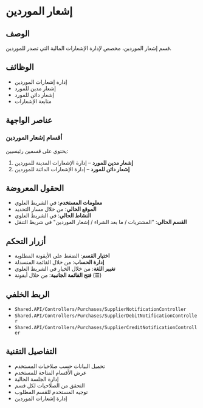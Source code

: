 # إشعار الموردين

## الوصف
قسم إشعار الموردين، مخصص لإدارة الإشعارات المالية التي تصدر للموردين.

## الوظائف
- إدارة إشعارات الموردين
- إشعار مدين للمورد
- إشعار دائن للمورد
- متابعة الإشعارات

## عناصر الواجهة

### أقسام إشعار الموردين
يحتوي على قسمين رئيسيين:

1. **إشعار مدين للمورد** – إدارة الإشعارات المدينة للموردين
2. **إشعار دائن للمورد** – إدارة الإشعارات الدائنة للموردين

## الحقول المعروضة
- **معلومات المستخدم**: في الشريط العلوي
- **الموقع الحالي**: من خلال مسار التحديد
- **النشاط الحالي**: في الشريط العلوي
- **القسم الحالي**: "المشتريات / ما بعد الشراء / إشعار الموردين" في شريط التنقل

## أزرار التحكم
- **اختيار القسم**: الضغط على الأيقونة المطلوبة
- **إدارة الحساب**: من خلال القائمة المنسدلة
- **تغيير اللغة**: من خلال الخيار في الشريط العلوي
- **فتح القائمة الجانبية**: من خلال أيقونة (☰)

## الربط الخلفي
- `Shared.API/Controllers/Purchases/SupplierNotificationController`
- `Shared.API/Controllers/Purchases/SupplierDebitNotificationController`
- `Shared.API/Controllers/Purchases/SupplierCreditNotificationController`

## التفاصيل التقنية
- تحميل البيانات حسب صلاحيات المستخدم
- عرض الأقسام المتاحة للمستخدم
- إدارة الجلسة الحالية
- التحقق من الصلاحيات لكل قسم
- توجيه المستخدم للقسم المطلوب
- إدارة إشعارات الموردين
